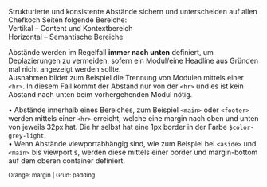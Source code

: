 Strukturierte und konsistente Abstände sichern und unterscheiden auf allen Chefkoch Seiten folgende Bereiche:  
Vertikal – Content und Kontextbereich  
Horizontal – Semantische Bereiche  

Abstände werden im Regelfall __immer nach unten__ definiert, um Deplazierungen zu vermeiden, sofern ein Modul/eine Headline aus Gründen mal nicht angezeigt werden sollte.  
Ausnahmen bildet zum Beispiel die Trennung von Modulen mittels einer `<hr>`. In diesem Fall kommt der Abstand nur von der `<hr>` und es ist kein Abstand nach unten beim vorhergehenden Modul nötig.

• Abstände innerhalb eines Bereiches, zum Beispiel `<main>` oder `<footer>` werden mittels einer `<hr>` erreicht, welche eine margin nach oben und unten von jeweils 32px hat. Die hr selbst hat eine 1px border in der Farbe `$color-grey-light`.  
• Wenn Abstände viewportabhängig sind, wie zum Beispiel bei `<aside>` und `<main>` bis viewport s, werden diese mittels einer border und margin-bottom auf dem oberen container definiert.

<small>Orange: margin | Grün: padding</small>